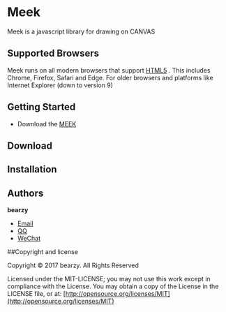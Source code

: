 # Meek

Meek is a javascript library for drawing on CANVAS

## Supported Browsers

Meek runs on all modern browsers that support [HTML5](https://html.spec.whatwg.org/multipage/) . This includes Chrome, Firefox, Safari and Edge.
For older browsers and platforms like Internet Explorer (down to version 9)

## Getting Started
- Download the [MEEK](https://github.com/zybeargithub/Meek/archive/master.zip)

## Download

## Installation

## Authors

**bearzy**

- [Email](zyangdata@foxmail.com )
- [QQ](1106408264)
- [WeChat]()

##Copyright and license

Copyright © 2017 bearzy. All Rights Reserved

Licensed under the MIT-LICENSE;
you may not use this work except in compliance with the License.
You may obtain a copy of the License in the LICENSE file, or at:
	[http://opensource.org/licenses/MIT](http://opensource.org/licenses/MIT)
